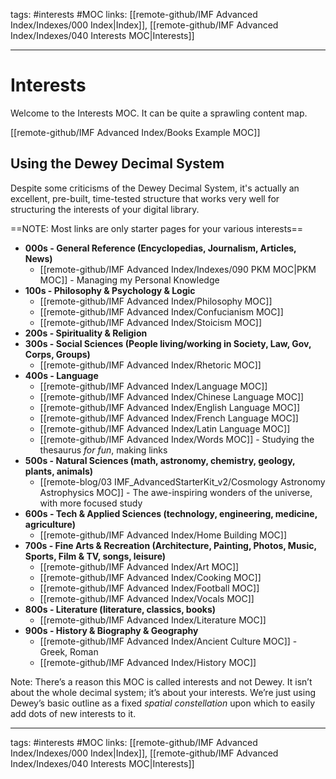 tags: #interests #MOC 
links: [[remote-github/IMF Advanced Index/Indexes/000 Index|Index]], [[remote-github/IMF Advanced Index/Indexes/040 Interests MOC|Interests]]

---
# Interests 
Welcome to the Interests MOC. It can be quite a sprawling content map. 

[[remote-github/IMF Advanced Index/Books Example MOC]]

## Using the Dewey Decimal System
Despite some criticisms of the Dewey Decimal System, it's actually an excellent, pre-built, time-tested structure that works very well for structuring the interests of your digital library.

==NOTE: Most links are only starter pages for your various interests==

- **000s - General Reference (Encyclopedias, Journalism, Articles, News)**
  - [[remote-github/IMF Advanced Index/Indexes/090 PKM MOC|PKM MOC]] - Managing my Personal Knowledge
- **100s - Philosophy & Psychology & Logic** 
	- [[remote-github/IMF Advanced Index/Philosophy MOC]]
	- [[remote-github/IMF Advanced Index/Confucianism MOC]]
	- [[remote-github/IMF Advanced Index/Stoicism MOC]]
- **200s - Spirituality & Religion**
- **300s - Social Sciences (People living/working in Society, Law, Gov, Corps, Groups)**
  - [[remote-github/IMF Advanced Index/Rhetoric MOC]]
- **400s - Language**
  - [[remote-github/IMF Advanced Index/Language MOC]]
  - [[remote-github/IMF Advanced Index/Chinese Language MOC]]
  - [[remote-github/IMF Advanced Index/English Language MOC]]
  - [[remote-github/IMF Advanced Index/French Language MOC]]
  - [[remote-github/IMF Advanced Index/Latin Language MOC]]
  - [[remote-github/IMF Advanced Index/Words MOC]] - Studying the thesaurus *for fun*, making links 
- **500s - Natural Sciences (math, astronomy, chemistry, geology, plants, animals)**
  - [[remote-blog/03 IMF_AdvancedStarterKit_v2/Cosmology Astronomy Astrophysics MOC]] - The awe-inspiring wonders of the universe, with more focused study
- **600s - Tech & Applied Sciences (technology, engineering, medicine, agriculture)**
  - [[remote-github/IMF Advanced Index/Home Building MOC]]
- **700s - Fine Arts & Recreation (Architecture, Painting, Photos, Music, Sports, Film & TV, songs, leisure)**
  - [[remote-github/IMF Advanced Index/Art MOC]]
  - [[remote-github/IMF Advanced Index/Cooking MOC]]
  - [[remote-github/IMF Advanced Index/Football MOC]]
  - [[remote-github/IMF Advanced Index/Vocals MOC]]
- **800s - Literature (literature, classics, books)**
  - [[remote-github/IMF Advanced Index/Literature MOC]]
- **900s - History & Biography & Geography**
	- [[remote-github/IMF Advanced Index/Ancient Culture MOC]] - Greek, Roman
	- [[remote-github/IMF Advanced Index/History MOC]]

Note: There’s a reason this MOC is called interests and not Dewey. It isn’t about the whole decimal system; it’s about your interests. We’re just using Dewey’s basic outline as a fixed _spatial constellation_ upon which to easily add dots of new interests to it.

---
tags: #interests #MOC 
links: [[remote-github/IMF Advanced Index/Indexes/000 Index|Index]], [[remote-github/IMF Advanced Index/Indexes/040 Interests MOC|Interests]]